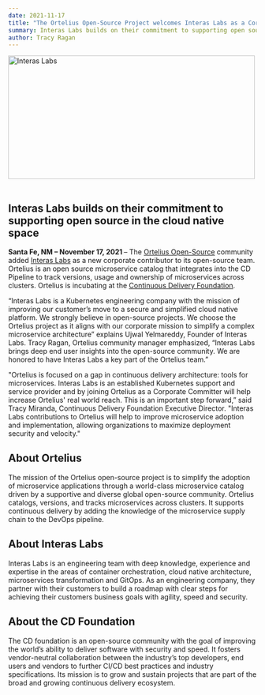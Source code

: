 ```yaml
---
date: 2021-11-17
title: "The Ortelius Open-Source Project welcomes Interas Labs as a Corporate Contributor"
summary: Interas Labs builds on their commitment to supporting open source in the cloud native space.
author: Tracy Ragan
---
```


<div class="col-center">
<img src="/images/InterasPR.png" alt="Interas Labs" height="250px" width="500px" />
</div>
<br>

## Interas Labs builds on their commitment to supporting open source in the cloud native space

<strong>Santa Fe, NM – November 17, 2021 </strong>– The [Ortelius Open-Source](https://www.ortelius.io/) community added [Interas Labs](https://www.interaslabs.com) as a new corporate contributor to its open-source team. Ortelius is an open source microservice catalog that integrates into the CD Pipeline to track versions, usage and ownership of microservices across clusters. Ortelius is incubating at the [Continuous Delivery Foundation](https://cd.foundation/).

“Interas Labs is a Kubernetes engineering company with the mission of improving our customer’s move to a secure and simplified cloud native platform. We strongly believe in open-source projects. We choose the Ortelius project as it aligns with our corporate mission to simplify a complex microservice architecture” explains Ujwal Yelmareddy, Founder of Interas Labs. Tracy Ragan, Ortelius community manager emphasized, “Interas Labs brings deep end user insights into the open-source community. We are honored to have Interas Labs a key part of the Ortelius team.”  

"Ortelius is focused on a gap in continuous delivery architecture: tools for microservices. Interas Labs is an established Kubernetes support and service provider and by joining Ortelius as a Corporate Committer will help increase Ortelius' real world reach. This is an important step forward,” said Tracy Miranda, Continuous Delivery Foundation Executive Director. "Interas Labs contributions to Ortelius will help to improve microservice adoption and implementation, allowing organizations to maximize deployment security and velocity."

## About Ortelius
The mission of the Ortelius open-source project is to simplify the adoption of microservice applications through a world-class microservice catalog driven by a supportive and diverse global open-source community. Ortelius catalogs, versions, and tracks microservices across clusters. It supports continuous delivery by adding the knowledge of the microservice supply chain to the DevOps pipeline.

## About Interas Labs                       	                     
Interas Labs is an engineering team with deep knowledge, experience and expertise in the areas of container orchestration, cloud native architecture, microservices transformation and GitOps. As an engineering company, they partner with their customers to build a roadmap with clear steps for achieving their customers business goals with agility, speed and security.

## About the CD Foundation
The CD foundation is an open-source community with the goal of improving the world’s ability to deliver software with security and speed.  It fosters vendor-neutral collaboration between the industry’s top developers, end users and vendors to further CI/CD best practices and industry specifications. Its mission is to grow and sustain projects that are part of the broad and growing continuous delivery ecosystem.             
